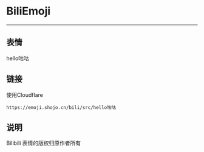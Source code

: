 # BiliEmoji
---
## 表情
hello咕咕
## 链接
使用Cloudflare
```
https://emoji.shojo.cn/bili/src/hello咕咕
```
## 说明
Bilibili 表情的版权归原作者所有
